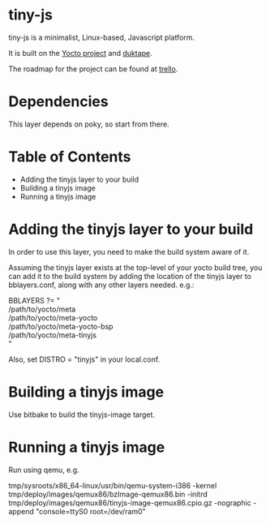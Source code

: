 # tiny-js

tiny-js is a minimalist, Linux-based, Javascript platform.

It is built on the <a href="http://www.yoctoproject.org/">Yocto project</a> and <a href="http://duktape.org/">duktape</a>.

The roadmap for the project can be found at <a href="https://trello.com/b/vxPSE5gv/tiny-js">trello</a>.



Dependencies
============

This layer depends on poky, so start from there.



Table of Contents
=================

- Adding the tinyjs layer to your build
- Building a tinyjs image
- Running a tinyjs image


Adding the tinyjs layer to your build
=====================================

In order to use this layer, you need to make the build system aware of
it.

Assuming the tinyjs layer exists at the top-level of your
yocto build tree, you can add it to the build system by adding the
location of the tinyjs layer to bblayers.conf, along with any
other layers needed. e.g.:

  BBLAYERS ?= " \
    /path/to/yocto/meta \
    /path/to/yocto/meta-yocto \
    /path/to/yocto/meta-yocto-bsp \
    /path/to/yocto/meta-tinyjs \
    "

Also, set DISTRO = "tinyjs" in your local.conf.


Building a tinyjs image
=======================

Use bitbake to build the tinyjs-image target.

Running a tinyjs image
======================

Run using qemu, e.g.

  tmp/sysroots/x86_64-linux/usr/bin/qemu-system-i386 -kernel tmp/deploy/images/qemux86/bzImage-qemux86.bin -initrd tmp/deploy/images/qemux86/tinyjs-image-qemux86.cpio.gz -nographic -append "console=ttyS0 root=/dev/ram0"

